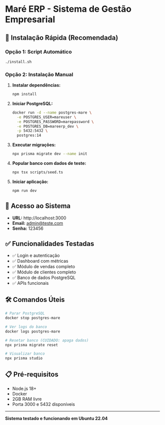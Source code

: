 # Maré ERP - Sistema de Gestão Empresarial

## 🚀 Instalação Rápida (Recomendada)

### Opção 1: Script Automático
```bash
./install.sh
```

### Opção 2: Instalação Manual

1. **Instalar dependências:**
   ```bash
   npm install
   ```

2. **Iniciar PostgreSQL:**
   ```bash
   docker run -d --name postgres-mare \
     -e POSTGRES_USER=mareuser \
     -e POSTGRES_PASSWORD=marepassword \
     -e POSTGRES_DB=mareerp_dev \
     -p 5432:5432 \
     postgres:14
   ```

3. **Executar migrações:**
   ```bash
   npx prisma migrate dev --name init
   ```

4. **Popular banco com dados de teste:**
   ```bash
   npx tsx scripts/seed.ts
   ```

5. **Iniciar aplicação:**
   ```bash
   npm run dev
   ```

## 🔑 Acesso ao Sistema

- **URL:** http://localhost:3000
- **Email:** admin@teste.com
- **Senha:** 123456

## ✅ Funcionalidades Testadas

- ✅ Login e autenticação
- ✅ Dashboard com métricas
- ✅ Módulo de vendas completo
- ✅ Módulo de clientes completo
- ✅ Banco de dados PostgreSQL
- ✅ APIs funcionais

## 🛠️ Comandos Úteis

```bash
# Parar PostgreSQL
docker stop postgres-mare

# Ver logs do banco
docker logs postgres-mare

# Resetar banco (CUIDADO: apaga dados)
npx prisma migrate reset

# Visualizar banco
npx prisma studio
```

## 📋 Pré-requisitos

- Node.js 18+
- Docker
- 2GB RAM livre
- Porta 3000 e 5432 disponíveis

---

**Sistema testado e funcionando em Ubuntu 22.04**